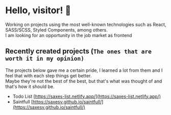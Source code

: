 # Hello, visitor! 🫡

Working on projects using the most well-known technologies such as React, SASS/SCSS, Styled Components, among others.\
I am looking for an opportunity in the job market as frontend

## Recently created projects (`The ones that are worth it in my opinion)`

The projects below gave me a certain pride, I learned a lot from them and I feel that with each step things get better.\
Maybe they're not the best of the best, but that's what was thought of and that's how it should be.

- Todo List [https://saxes-list.netlify.app/](https://saxes-list.netlify.app/)
- Saintfull [https://saxesv.github.io/saintfull/](https://saxesv.github.io/saintfull/)
